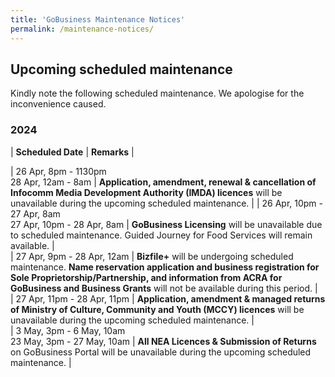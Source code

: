 ```yaml
---
title: 'GoBusiness Maintenance Notices'
permalink: /maintenance-notices/
---
```


## Upcoming scheduled maintenance

Kindly note the following scheduled maintenance. We apologise for the inconvenience caused.

### 2024 

| **Scheduled Date** | **Remarks** |  
    
| 26 Apr, 8pm - 1130pm<br>28 Apr, 12am - 8am | **Application, amendment, renewal & cancellation of Infocomm Media Development Authority (IMDA) licences** will be unavailable during the upcoming scheduled maintenance. |     | 26 Apr, 10pm - 27 Apr, 8am<br>27 Apr, 10pm - 28 Apr, 8am | **GoBusiness Licensing** will be unavailable due to scheduled maintenance. Guided Journey for Food Services will remain available. |    
| 27 Apr, 9pm - 28 Apr, 12am | **Bizfile+** will be undergoing scheduled maintenance. **Name reservation application and business registration for Sole Proprietorship/Partnership, and information from ACRA for GoBusiness and Business Grants** will not be available during this period. |              
| 27 Apr, 11pm - 28 Apr, 11pm | **Application, amendment & managed returns of Ministry of Culture, Community and Youth (MCCY) licences** will be unavailable during the upcoming scheduled maintenance. |          
| 3 May, 3pm - 6 May, 10am<br>23 May, 3pm - 27 May, 10am | **All NEA Licences & Submission of Returns** on GoBusiness Portal will be unavailable during the upcoming scheduled maintenance. |  



<script src="/jquery/jquery.min.js"></script> <script src="/jquery/resize-tables.js"></script>
